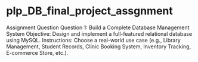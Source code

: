 # plp_DB_final_project_assgnment
Assignment Question Question 1: Build a Complete Database Management System  Objective: Design and implement a full-featured relational database using MySQL.  Instructions:  Choose a real-world use case (e.g., Library Management, Student Records, Clinic Booking System, Inventory Tracking, E-commerce Store, etc.).  
